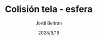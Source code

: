 ---
title: Colisión tela - esfera
date: 2024/5/19
description: Realizar una simulación utilizando las diferentes estructuras de Masa Muelle y aplicar sobre ellas fuerzas para ver su reacción ante estas. 
tag: tema3
author: Jordi Beltran
---